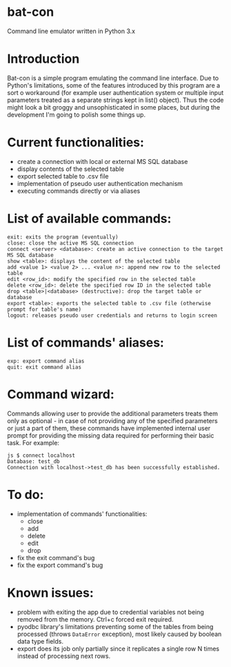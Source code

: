 # bat-con
Command line emulator written in Python 3.x

# Introduction
Bat-con is a simple program emulating the command line interface. Due to Python's limitations, some of the features introduced by this program are a sort o workaround (for example user authentication system or multiple input parameters treated as a separate strings kept in list() object). Thus the code might look a bit groggy and unsophisticated in some places, but during the development I'm going to polish some things up.

# Current functionalities:
- create a connection with local or external MS SQL database
- display contents of the selected table
- export selected table to .csv file
- implementation of pseudo user authentication mechanism
- executing commands directly or via aliases

# List of available commands:
```
exit: exits the program (eventually)
close: close the active MS SQL connection
connect <server> <database>: create an active connection to the target MS SQL database
show <table>: displays the content of the selected table
add <value 1> <value 2> ... <value n>: append new row to the selected table
edit <row_id>: modify the specified row in the selected table
delete <row_id>: delete the specified row ID in the selected table
drop <table>|<database> (destructive): drop the target table or database
export <table>: exports the selected table to .csv file (otherwise prompt for table's name)
logout: releases pseudo user credentials and returns to login screen
```
# List of commands' aliases:
```
exp: export command alias
quit: exit command alias
```

# Command wizard:
Commands allowing user to provide the additional parameters treats them only as optional - in case of not providing any of the specified parameters or just a part of them, these commands have implemented internal user prompt for providing the missing data required for performing their basic task. For example:
```
js $ connect localhost
Database: test_db
Connection with localhost->test_db has been successfully established.
```

# To do:
- implementation of commands' functionalities:
  - close
  - add
  - delete
  - edit
  - drop
- fix the exit command's bug
- fix the export command's bug

# Known issues:
- problem with exiting the app due to credential variables not being removed from the memory. Ctrl+c forced exit required.
- pyodbc library's limitations preventing some of the tables from being processed (throws `DataError` exception), most likely caused by boolean data type fields.
- export does its job only partially since it replicates a single row N times instead of processing next rows.

